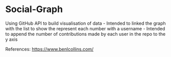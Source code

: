 # Social-Graph
Using GitHub API to build visualisation of data - 
Intended to linked the graph with the list to show the represent each number with a username -
Intended to append the number of contributions made by each user in the repo to the y axis

References: https://www.benlcollins.com/
